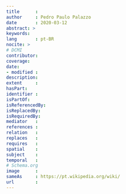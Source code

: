 ```yaml
---
title      :
author     : Pedro Paulo Palazzo
date       : 2020-03-12
abstract: >
keywords:
lang       : pt-BR
nocite: >
# DCMI
contributor:
coverage:
date:
- modified :
description:
extent     :
hasPart:
identifier :
isPartOf:
isReferencedBy:
isReplacedBy:
isRequiredBy:
mediator   :
references :
relation   :
replaces   :
requires   :
spatial    :
subject    :
temporal   :
# Schema.org
image      :
sameAs     : https://pt.wikipedia.org/wiki/
url        :
---
```



